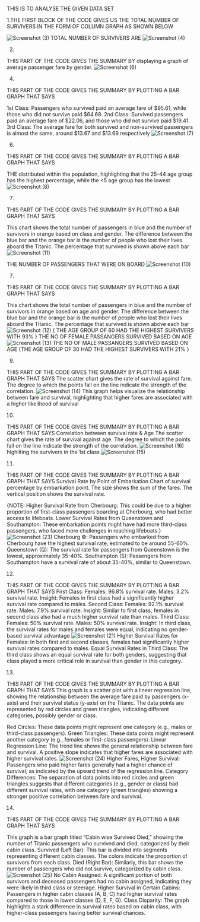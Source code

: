 
THIS IS TO ANALYSE THE GIVEN DATA SET 

1.THE FIRST BLOCK OF THE CODE GIVES US THE TOTAL NUMBER OF SURVIVERS IN THE FORM OF COLUMN GRAPH AS SHOWN BELOW

![Screenshot (3)](https://github.com/user-attachments/assets/df685e32-1612-4f31-8231-513ac4b0806a)
TOTAL NUMBER OF SURVIVERS ARE
![Screenshot (4)](https://github.com/user-attachments/assets/ac3a71b7-0835-4555-ae68-7338d221da1d)

2.
THIS PART OF THE CODE GIVES THE SUMMARY BY displaying a graph of average passenger fare by gender.
![Screenshot (6)](https://github.com/user-attachments/assets/512bdd4a-00aa-4499-85d6-4c7daf443199)

4.
THIS PART OF THE CODE GIVES THE SUMMARY BY PLOTTING A BAR GRAPH THAT SAYS

1st Class: Passengers who survived paid an average fare of $95.61, while those who did not survive paid $64.68.
2nd Class: Survived passengers paid an average fare of $22.06, and those who did not survive paid $19.41.
3rd Class: The average fare for both survived and non-survived passengers is almost the same, around $13.67 and $13.69 respectively
![Screenshot (7)](https://github.com/user-attachments/assets/6d368cfb-9028-4d47-9dcc-77e30f8bf726)

6.
THIS PART OF THE CODE GIVES THE SUMMARY BY PLOTTING A BAR GRAPH THAT SAYS

THE distributed within the population, highlighting that the 25-44 age group has the highest percentage, while the <5 age group has the lowest
![Screenshot (8)](https://github.com/user-attachments/assets/879e3953-52d1-411e-ada2-6acdc972587f)

7.
THIS PART OF THE CODE GIVES THE SUMMARY BY PLOTTING A BAR GRAPH THAT SAYS

This chart shows the total number of passengers in blue and the number of survivors in orange based on class and gender. The difference between the blue bar and the orange bar is the number of people who lost their lives aboard the Titanic. The percentage that survived is shown above each bar
![Screenshot (11)](https://github.com/user-attachments/assets/12a8ea45-7226-4b77-b88b-fce560deacd0)

THE NUMBER OF PASSENGERS THAT WERE ON BOARD 
![Screenshot (10)](https://github.com/user-attachments/assets/22ee8058-cc6f-4bd4-a374-ceebd8b62fb3)

7.
THIS PART OF THE CODE GIVES THE SUMMARY BY PLOTTING A BAR GRAPH THAT SAYS

This chart shows the total number of passengers in blue and the number of survivors in orange based on age and gender. The difference between the blue bar and the orange bar is the number of people who lost their lives aboard the Titanic. The percentage that survived is shown above each bar
![Screenshot (12)](https://github.com/user-attachments/assets/d3d17947-0dee-45e7-a75f-f6cc655505d7)
{ THE AGE GROUP OF 60 HAD THE HIGHEST SURVIVERS WITH 93% }
THE NO OF FEMALE PASSANGERS SURVIVED BASED ON AGE 
![Screenshot (13)](https://github.com/user-attachments/assets/4e180082-b81e-4074-963d-eb7e9586505e)
THE NO OF MALE PASSANGERS SURVIVED BASED ON AGE
{THE AGE GROUP OF 30 HAD THE HIGHEST SURVIVERS WITH 21% }

9.
THIS PART OF THE CODE GIVES THE SUMMARY BY PLOTTING A BAR GRAPH THAT SAYS
The scatter chart gives the rate of survival against fare. The degree to which the points fall on the line indicate the strength of the correlation.
![Screenshot (14)](https://github.com/user-attachments/assets/582c2e51-e4a2-4db2-9473-93f9b678ced0)
This graph helps visualize the relationship between fare and survival, highlighting that higher fares are associated with a higher likelihood of survival

10.
THIS PART OF THE CODE GIVES THE SUMMARY BY PLOTTING A BAR GRAPH THAT SAYS
Correlation between survival rate & Age
The scatter chart gives the rate of survival against age. The degree to which the points fall on the line indicate the strength of the correlation.
![Screenshot (16)](https://github.com/user-attachments/assets/92639a0d-a65a-48b9-808d-5c2f68ebf7fd)
highliting the survivers in the 1st class
![Screenshot (15)](https://github.com/user-attachments/assets/fe4cd652-cca3-4ce4-9549-388f408d88fc)

11.
THIS PART OF THE CODE GIVES THE SUMMARY BY PLOTTING A BAR GRAPH THAT SAYS
Survival Rate by Point of Embarkation
Chart of survival percentage by embarkation point. The size shows the sum of the fares. The vertical position shows the survival rate.

{NOTE:
Higher Survival Rate from Cherbourg: This could be due to a higher proportion of first-class passengers boarding at Cherbourg, who had better access to lifeboats.
Lower Survival Rates from Queenstown and Southampton: These embarkation points might have had more third-class passengers, who faced more challenges in reaching lifeboats.}
![Screenshot (23)](https://github.com/user-attachments/assets/f997ee3d-1714-4754-8d42-b95b6ccdc6ac)
Cherbourg ©: Passengers who embarked from Cherbourg have the highest survival rate, estimated to be around 55-60%.
Queenstown (Q): The survival rate for passengers from Queenstown is the lowest, approximately 35-40%.
Southampton (S): Passengers from Southampton have a survival rate of about 35-40%, similar to Queenstown.

12.
THIS PART OF THE CODE GIVES THE SUMMARY BY PLOTTING A BAR GRAPH THAT SAYS
First Class:
Females: 96.8% survival rate.
Males: 3.2% survival rate.
Insight: Females in first class had a significantly higher survival rate compared to males.
Second Class:
Females: 92.1% survival rate.
Males: 7.9% survival rate.
Insight: Similar to first class, females in second class also had a much higher survival rate than males.
Third Class:
Females: 50% survival rate.
Males: 50% survival rate.
Insight: In third class, the survival rates for males and females were equal, indicating no gender-based survival advantage
![Screenshot (21)](https://github.com/user-attachments/assets/87a4211a-ebd6-4794-8d90-48bbb91810f7)
Higher Survival Rates for Females: In both first and second classes, females had significantly higher survival rates compared to males.
Equal Survival Rates in Third Class: The third class shows an equal survival rate for both genders, suggesting that class played a more critical role in survival than gender in this category.


13.
THIS PART OF THE CODE GIVES THE SUMMARY BY PLOTTING A BAR GRAPH THAT SAYS
This graph is a scatter plot with a linear regression line, showing the relationship between the average fare paid by passengers (x-axis) and their survival status (y-axis) on the Titanic. The data points are represented by red circles and green triangles, indicating different categories, possibly gender or class.


Red Circles: These data points might represent one category (e.g., males or third-class passengers).
Green Triangles: These data points might represent another category (e.g., females or first-class passengers).
Linear Regression Line: The trend line shows the general relationship between fare and survival. A positive slope indicates that higher fares are associated with higher survival rates.
![Screenshot (24)](https://github.com/user-attachments/assets/361d36c9-53fe-4359-8d3c-39aeb8078afd)
Higher Fares, Higher Survival: Passengers who paid higher fares generally had a higher chance of survival, as indicated by the upward trend of the regression line.
Category Differences: The separation of data points into red circles and green triangles suggests that different categories (e.g., gender or class) had different survival rates, with one category (green triangles) showing a stronger positive correlation between fare and survival.

 14.
 THIS PART OF THE CODE GIVES THE SUMMARY BY PLOTTING A BAR GRAPH THAT SAYS

This graph is a bar graph titled “Cabin wise Survived Died,” showing the number of Titanic passengers who survived and died, categorized by their cabin class.
Survived (Left Bar): This bar is divided into segments representing different cabin classes. The colors indicate the proportion of survivors from each class.
Died (Right Bar): Similarly, this bar shows the number of passengers who did not survive, categorized by cabin class.
![Screenshot (25)](https://github.com/user-attachments/assets/a8894e7e-969a-4a27-9834-502b94d4bcfc)
No Cabin Assigned: A significant portion of both survivors and deceased passengers had no cabin assigned, indicating they were likely in third class or steerage.
Higher Survival in Certain Cabins: Passengers in higher cabin classes (A, B, C) had higher survival rates compared to those in lower classes (D, E, F, G).
Class Disparity: The graph highlights a stark difference in survival rates based on cabin class, with higher-class passengers having better survival chances.














